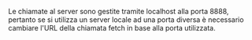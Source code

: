 Le chiamate al server sono gestite tramite localhost alla porta 8888, pertanto se si utilizza un server locale ad una porta diversa è necessario cambiare l'URL della chiamata fetch in base alla porta utilizzata.